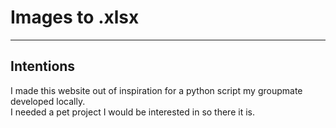 <h1>Images to .xlsx</h1> 
<hr>
<h2>Intentions</h2>
I made this website out of inspiration for a python script my groupmate developed locally.<br>
I needed a pet project I would be interested in so there it is.